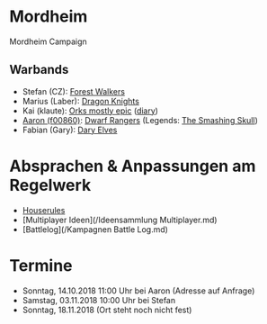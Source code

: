 # Mordheim
Mordheim Campaign

## Warbands

* Stefan (CZ): [Forest Walkers](/Stefan/Forest-Walkers.md)
* Marius (Laber): [Dragon Knights](/Marius/Dragon%20Knights)
* Kai (klaute): [Orks mostly epic](/kai/kai-orks_mostly_epic.md) ([diary](/kai/kai-orks_mostly_epic_diary.md))
* [Aaron (f00860)](/aaron-f00860/diary.md): [Dwarf Rangers](/aaron-f00860/warband-twilight-of-the-dead.md) (Legends: [The Smashing Skull](/aaron-f00860/warband-the-smashing-skull.md))
* Fabian (Gary): [Dary Elves](/Fabian/Dark%20Elves.md)

# Absprachen & Anpassungen am Regelwerk

* [Houserules](/Dokumente/Houserules.md)
* [Multiplayer Ideen](/Ideensammlung Multiplayer.md)
* [Battlelog](/Kampagnen Battle Log.md)

# Termine

* Sonntag, 14.10.2018 11:00 Uhr bei Aaron (Adresse auf Anfrage)
* Samstag, 03.11.2018 10:00 Uhr bei Stefan
* Sonntag, 18.11.2018 (Ort steht noch nicht fest)
